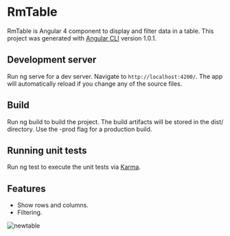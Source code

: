 # RmTable
RmTable is Angular 4 component to display and filter data in a table.
This project was generated with [Angular CLI](https://github.com/angular/angular-cli) version 1.0.1.

## Development server
Run ng serve for a dev server. Navigate to `http://localhost:4200/`. The app will automatically reload if you change any of the source files.

## Build
Run ng build to build the project. The build artifacts will be stored in the dist/ directory. Use the -prod flag for a production build.

## Running unit tests
Run ng test to execute the unit tests via [Karma](https://karma-runner.github.io).

## Features
- Show rows and columns.
- Filtering.

![newtable](https://user-images.githubusercontent.com/6324794/27255940-3fda5d5e-537f-11e7-9de1-ad38570f0c63.png)

